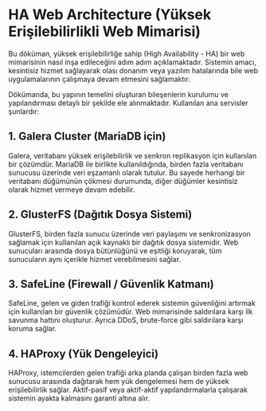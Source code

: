# HA Web Architecture (Yüksek Erişilebilirlikli Web Mimarisi)
Bu döküman, yüksek erişilebilirliğe sahip (High Availability - HA) bir web mimarisinin nasıl inşa edileceğini adım adım açıklamaktadır. Sistemin amacı, kesintisiz hizmet sağlayarak olası donanım veya yazılım hatalarında bile web uygulamalarının çalışmaya devam etmesini sağlamaktır.

Dökümanda, bu yapının temelini oluşturan bileşenlerin kurulumu ve yapılandırması detaylı bir şekilde ele alınmaktadır. Kullanılan ana servisler şunlardır:

## 1. Galera Cluster (MariaDB için)
Galera, veritabanı yüksek erişilebilirlik ve senkron replikasyon için kullanılan bir çözümdür. MariaDB ile birlikte kullanıldığında, birden fazla veritabanı sunucusu üzerinde veri eşzamanlı olarak tutulur. Bu sayede herhangi bir veritabanı düğümünün çökmesi durumunda, diğer düğümler kesintisiz olarak hizmet vermeye devam edebilir.

## 2. GlusterFS (Dağıtık Dosya Sistemi)
GlusterFS, birden fazla sunucu üzerinde veri paylaşımı ve senkronizasyon sağlamak için kullanılan açık kaynaklı bir dağıtık dosya sistemidir. Web sunucuları arasında dosya bütünlüğünü ve eşitliği koruyarak, tüm sunucuların aynı içerikle hizmet verebilmesini sağlar.

## 3. SafeLine (Firewall / Güvenlik Katmanı)
SafeLine, gelen ve giden trafiği kontrol ederek sistemin güvenliğini artırmak için kullanılan bir güvenlik çözümüdür. Web mimarisinde saldırılara karşı ilk savunma hattını oluşturur. Ayrıca DDoS, brute-force gibi saldırılara karşı koruma sağlar.

## 4. HAProxy (Yük Dengeleyici)
HAProxy, istemcilerden gelen trafiği arka planda çalışan birden fazla web sunucusu arasında dağıtarak hem yük dengelemesi hem de yüksek erişilebilirlik sağlar. Aktif-pasif veya aktif-aktif yapılandırmalarla çalışarak sistemin ayakta kalmasını garanti altına alır.
